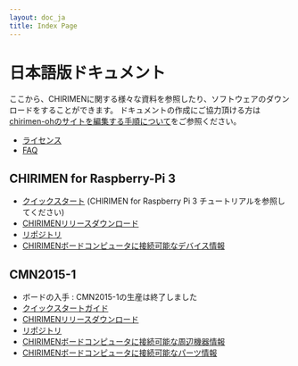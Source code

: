 ```yaml
---
layout: doc_ja
title: Index Page
---
```


# 日本語版ドキュメント

ここから、CHIRIMENに関する様々な資料を参照したり、ソフトウェアのダウンロードをすることができます。
ドキュメントの作成にご協力頂ける方は[chirimen-ohのサイトを編集する手順について](https://github.com/chirimen-oh/chirimen-oh.github.io)をご参照ください。 

* [ライセンス](../../license/)
* [FAQ](FAQ.html)

## CHIRIMEN for Raspberry-Pi 3
* [クイックスタート](https://tutorial.chirimen.org/) (CHIRIMEN for Raspberry Pi 3 チュートリアルを参照してください)
* [CHIRIMENリリースダウンロード](https://github.com/chirimen-oh/chirimen-raspi3/releases)
* [リポジトリ](https://github.com/chirimen-oh/chirimen-raspi3)
* [CHIRIMENボードコンピュータに接続可能なデバイス情報](http://chirimen.org/chirimen-raspi3/gc/top/examples/)

## CMN2015-1

* ボードの入手 : CMN2015-1の生産は終了しました
* [クイックスタートガイド](quickStart.html)
* [CHIRIMENリリースダウンロード](http://github.com/chirimen-oh/release/releases/)
* [リポジトリ](http://github.com/chirimen-oh)
* [CHIRIMENボードコンピュータに接続可能な周辺機器情報](https://github.com/chirimen-oh/chirimen-oh.github.io/wiki/peripherals(ja))
* [CHIRIMENボードコンピュータに接続可能なパーツ情報](https://github.com/chirimen-oh/chirimen-oh.github.io/wiki/parts(ja))



